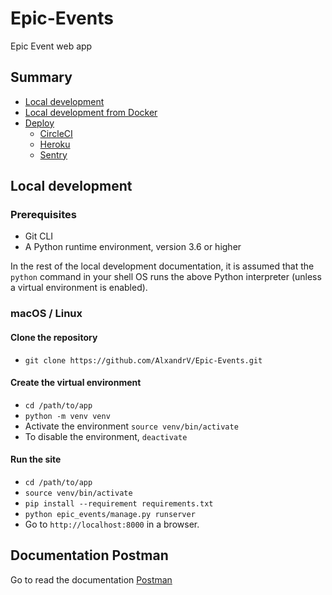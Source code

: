 # Epic-Events

Epic Event web app

## Summary

- [Local development](#local-development)
- [Local development from Docker](#local-development-from-docker)
- [Deploy](#deploy)
    - [CircleCI](#circleci)
    - [Heroku](#heroku)
    - [Sentry](#sentry)

## Local development 

### Prerequisites

- Git CLI
- A Python runtime environment, version 3.6 or higher

In the rest of the local development documentation, it is assumed that the `python` command in your shell OS runs the above Python interpreter (unless a virtual environment is enabled).

### macOS / Linux

#### Clone the repository

- `git clone https://github.com/AlxandrV/Epic-Events.git`

#### Create the virtual environment

- `cd /path/to/app`
- `python -m venv venv`
- Activate the environment `source venv/bin/activate`
- To disable the environment, `deactivate`

#### Run the site

- `cd /path/to/app`
- `source venv/bin/activate`
- `pip install --requirement requirements.txt`
- `python epic_events/manage.py runserver`
- Go to `http://localhost:8000` in a browser.

## Documentation Postman

Go to read the documentation [Postman](https://documenter.getpostman.com/view/22332147/2s8Z6saaxr)